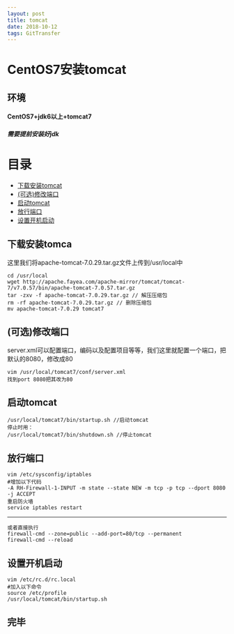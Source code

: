 ```yaml
---
layout: post
title: tomcat
date: 2018-10-12 
tags: GitTransfer 
---
```


# CentOS7安装tomcat

## 环境

#### CentOS7+jdk6以上+tomcat7

##### 需要提前安装好jdk
 
# 目录


* [下载安装tomcat](#n1)
* [(可选)修改端口](#n2)
* [启动tomcat](#n3)
* [放行端口](#n4)
* [设置开机启动](#n5)



## <a name="n1"></a>下载安装tomca

这里我们将apache-tomcat-7.0.29.tar.gz文件上传到/usr/local中

	cd /usr/local
	wget http://apache.fayea.com/apache-mirror/tomcat/tomcat-7/v7.0.57/bin/apache-tomcat-7.0.57.tar.gz
	tar -zxv -f apache-tomcat-7.0.29.tar.gz // 解压压缩包
	rm -rf apache-tomcat-7.0.29.tar.gz // 删除压缩包
	mv apache-tomcat-7.0.29 tomcat7

## <a name="n1"></a>(可选)修改端口

server.xml可以配置端口，编码以及配置项目等等，我们这里就配置一个端口，把默认的8080，修改成80

	vim /usr/local/tomcat7/conf/server.xml
	找到port 8080把其改为80

## <a name="n1"></a>启动tomcat
	/usr/local/tomcat7/bin/startup.sh //启动tomcat
	停止时用：
 	/usr/local/tomcat7/bin/shutdown.sh //停止tomcat

## <a name="n1"></a>放行端口
	vim /etc/sysconfig/iptables
	#增加以下代码
	-A RH-Firewall-1-INPUT -m state --state NEW -m tcp -p tcp --dport 8080 -j ACCEPT
	重启防火墙
	service iptables restart
***
	或者直接执行
	firewall-cmd --zone=public --add-port=80/tcp --permanent
	firewall-cmd --reload

## <a name="n1"></a>设置开机启动
	vim /etc/rc.d/rc.local
	#加入以下命令
	source /etc/profile
	/usr/local/tomcat/bin/startup.sh

## 完毕
